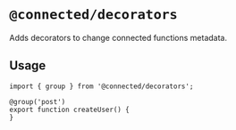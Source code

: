 # `@connected/decorators`

Adds decorators to change connected functions metadata.

## Usage

```
import { group } from '@connected/decorators';

@group('post')
export function createUser() {
}
```
